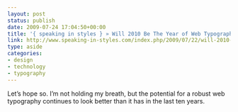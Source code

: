 ```yaml
---
layout: post
status: publish
date: 2009-07-24 17:04:50+00:00
title: '{ speaking in styles } » Will 2010 Be The Year of Web Typography?'
link: http://www.speaking-in-styles.com/index.php/2009/07/22/will-2010-be-the-year-of-web-typography/
type: aside
categories:
- design
- technology
- typography
---
```


Let’s hope so. I’m not holding my breath, but the potential for a robust web typography continues to look better than it has in the last ten years.
